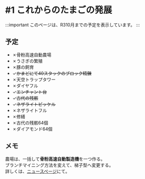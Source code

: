# #1 これからのたまごの発展

:::important
このページは、R310月までの予定を表示しています。
:::

## 予定
 - ✗骨粉高速自動農場
 - ✗うさぎの繁殖
 - ✗豚の飼育
 - ✓~~かまどにて40スタックのブロック精錬~~
 - ✗天空トラップタワー
 - ✗ダイヤフル
 - ✓~~エンチャント台~~
 - ✓~~古代の残骸~~
 - ✓~~ネザライトピッケル~~
 - ✗ネザライトフル
 - ✗修繕
 - ✗古代の残骸64個
 - ✗ダイアモンド64個

## メモ
農場は、一括して**骨粉高速自動製造機**を一つ作る。  
ブランチマイニング方法を変えて、梯子型へ変更する。  
詳しくは、[ニュースページ](/news/tamagoes/change-to-branchmining)にて。
